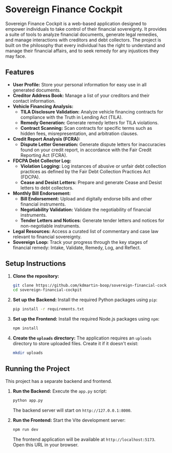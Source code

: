 # Sovereign Finance Cockpit

Sovereign Finance Cockpit is a web-based application designed to empower individuals to take control of their financial sovereignty. It provides a suite of tools to analyze financial documents, generate legal remedies, and manage interactions with creditors and debt collectors. The project is built on the philosophy that every individual has the right to understand and manage their financial affairs, and to seek remedy for any injustices they may face.

## Features

- **User Profile:** Store your personal information for easy use in all generated documents.
- **Creditor Address Book:** Manage a list of your creditors and their contact information.
- **Vehicle Financing Analysis:**
  - **TILA Disclosure Validation:** Analyze vehicle financing contracts for compliance with the Truth in Lending Act (TILA).
  - **Remedy Generation:** Generate remedy letters for TILA violations.
  - **Contract Scanning:** Scan contracts for specific terms such as hidden fees, misrepresentation, and arbitration clauses.
- **Credit Report Analysis (FCRA):**
  - **Dispute Letter Generation:** Generate dispute letters for inaccuracies found on your credit report, in accordance with the Fair Credit Reporting Act (FCRA).
- **FDCPA Debt Collector Log:**
  - **Violation Logging:** Log instances of abusive or unfair debt collection practices as defined by the Fair Debt Collection Practices Act (FDCPA).
  - **Cease and Desist Letters:** Prepare and generate Cease and Desist letters to debt collectors.
- **Monthly Bill Endorsement:**
  - **Bill Endorsement:** Upload and digitally endorse bills and other financial instruments.
  - **Negotiability Validation:** Validate the negotiability of financial instruments.
  - **Tender Letters and Notices:** Generate tender letters and notices for non-negotiable instruments.
- **Legal Resources:** Access a curated list of commentary and case law relevant to financial sovereignty.
- **Sovereign Loop:** Track your progress through the key stages of financial remedy: Intake, Validate, Remedy, Log, and Reflect.

## Setup Instructions

1.  **Clone the repository:**
    ```bash
    git clone https://github.com/kdmartin-boop/sovereign-financial-cockpit.git
    cd sovereign-financial-cockpit
    ```

2.  **Set up the Backend:**
    Install the required Python packages using `pip`:
    ```bash
    pip install -r requirements.txt
    ```

3.  **Set up the Frontend:**
    Install the required Node.js packages using `npm`:
    ```bash
    npm install
    ```

4.  **Create the `uploads` directory:**
    The application requires an `uploads` directory to store uploaded files. Create it if it doesn't exist:
    ```bash
    mkdir uploads
    ```

## Running the Project

This project has a separate backend and frontend.

1.  **Run the Backend:**
    Execute the `app.py` script:
    ```bash
    python app.py
    ```
    The backend server will start on `http://127.0.0.1:8000`.

2.  **Run the Frontend:**
    Start the Vite development server:
    ```bash
    npm run dev
    ```
    The frontend application will be available at `http://localhost:5173`. Open this URL in your browser.
